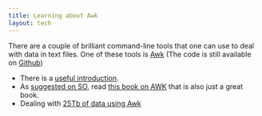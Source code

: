 ```yaml
---
title: Learning about Awk
layout: tech
---
```

There are a couple of brilliant command-line tools that one can use to deal with
data in text files. One of these tools is
[Awk](https://en.wikipedia.org/wiki/AWK) (The code is still available on
[Github](https://github.com/onetrueawk/awk))

* There is a [useful introduction](https://gregable.com/2010/09/why-you-should-know-just-little-awk.html).
* As [suggested on
  SO](https://stackoverflow.com/questions/107603/is-there-still-any-reason-to-learn-awk/703174#703174), read [this book on AWK](https://archive.org/details/pdfy-MgN0H1joIoDVoIC7) that is also just a great book.
* Dealing with [25Tb of data using Awk](https://livefreeordichotomize.com/2019/06/04/using_awk_and_r_to_parse_25tb/)
